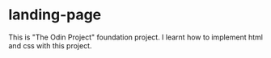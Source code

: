# landing-page

This is "The Odin Project" foundation project. I learnt how to implement html and css with this project.
